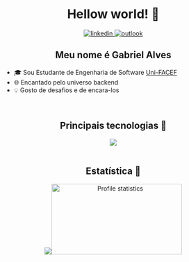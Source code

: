 
<h1 align="center">Hellow world! 👋</h1>
<p align="center">
  <a href="https://www.linkedin.com/in/dev-gabriel-alves/">
    <img src="https://img.shields.io/badge/LinkedIn-0077B5?style=for-the-badge&logo=linkedin&logoColor=white" alt="linkedin">
  </a>
  <a href="mailto:gabrieldamasceno881@outlook.com">
    <img src="https://img.shields.io/badge/Microsoft_Outlook-0078D4?style=for-the-badge&logo=microsoft-outlook&logoColor=white" alt="outlook">
  </a>
</p>

<div>
<h2 align="center"> Meu nome é Gabriel Alves</h2>
<ul>
  <li>🎓 Sou Estudante de Engenharia de Software <a href="https://www.unifacef.com.br/">Uni-FACEF</a></li>
  <li>🌐 Encantado pelo universo backend</li>
  <li>💡 Gosto de desafios e de encara-los</li>
</ul>
</div>
<br>
<div>
<h2 align="center">Principais tecnologias 🚀</h2>
<div align="center">
<img src="https://skillicons.dev/icons?i=java,spring,cs,dotnet,postgres,mysql,aws,azure,git,docker&perline=14" />
</div>
</div>
<br>
<div>
<h2 align="center">Estatística 📖</h2>
<p align="center">
  <img src="https://github-readme-stats-git-masterrstaa-rickstaa.vercel.app/api/top-langs/?username=devalvesg&layout=compact&hide_border=true&theme=tokyonight"><a><img src="https://github-profile-summary-cards.vercel.app/api/cards/stats?username=devalvesg&theme=tokyonight" alt="Profile statistics" width="300px" height="163" style="border: none"></a>
</p>
</div>


